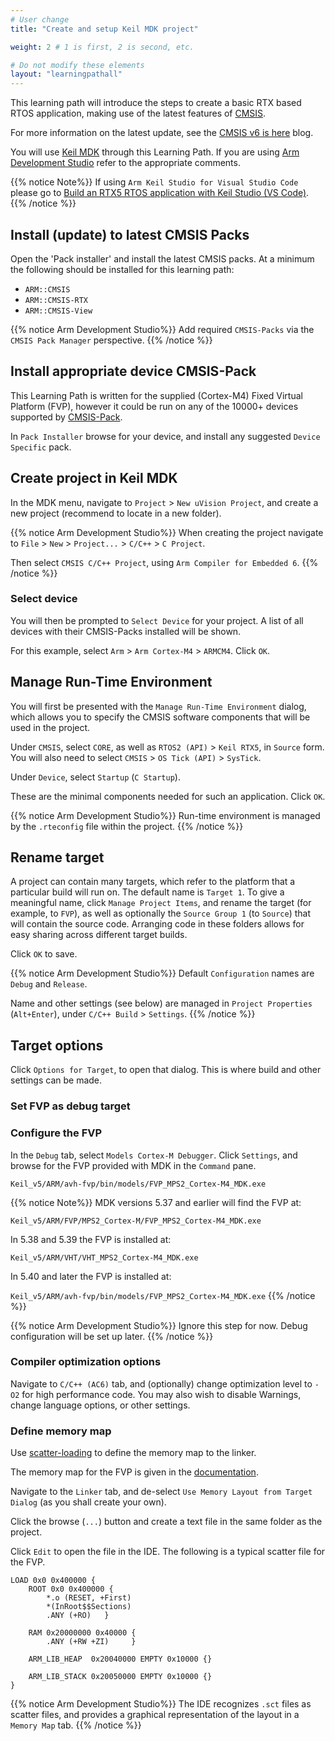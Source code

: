 ```yaml
---
# User change
title: "Create and setup Keil MDK project"

weight: 2 # 1 is first, 2 is second, etc.

# Do not modify these elements
layout: "learningpathall"
---
```

This learning path will introduce the steps to create a basic RTX based RTOS application, making use of the latest features of [CMSIS](https://www.keil.arm.com/cmsis).

For more information on the latest update, see the [CMSIS v6 is here](https://community.arm.com/arm-community-blogs/b/tools-software-ides-blog/posts/cmsis-v6-is-here) blog.

You will use [Keil MDK](/install-guides/mdk) through this Learning Path. If you are using [Arm Development Studio](/install-guides/armds) refer to the appropriate comments.

{{% notice  Note%}}
If using `Arm Keil Studio for Visual Studio Code` please go to [Build an RTX5 RTOS application with Keil Studio (VS Code)](/learning-paths/embedded-and-microcontrollers/cmsis_rtx_vs/).
{{% /notice %}}

## Install (update) to latest CMSIS Packs

Open the 'Pack installer' and install the latest CMSIS packs. At a minimum the following should be installed for this learning path:

* `ARM::CMSIS`
* `ARM::CMSIS-RTX`
* `ARM::CMSIS-View`

{{% notice  Arm Development Studio%}}
Add required `CMSIS-Packs` via the `CMSIS Pack Manager` perspective.
{{% /notice %}}

## Install appropriate device CMSIS-Pack

This Learning Path is written for the supplied (Cortex-M4) Fixed Virtual Platform (FVP), however it could be run on any of the 10000+ devices supported by [CMSIS-Pack](https://www.open-cmsis-pack.org/).

In `Pack Installer` browse for your device, and install any suggested `Device Specific` pack.

## Create project in Keil MDK

In the MDK menu, navigate to `Project` > `New uVision Project`, and create a new project (recommend to locate in a new folder).

{{% notice  Arm Development Studio%}}
When creating the project navigate to `File` > `New` > `Project...` > `C/C++` > `C Project`.

Then select `CMSIS C/C++ Project`, using `Arm Compiler for Embedded 6`.
{{% /notice %}}

### Select device

You will then be prompted to `Select Device` for your project. A list of all devices with their CMSIS-Packs installed will be shown.

For this example, select `Arm` > `Arm Cortex-M4` > `ARMCM4`. Click `OK`.

## Manage Run-Time Environment

You will first be presented with the `Manage Run-Time Environment` dialog, which allows you to specify the CMSIS software components that will be used in the project.

Under `CMSIS`, select `CORE`, as well as `RTOS2 (API)` > `Keil RTX5`, in `Source` form. You will also need to select `CMSIS` > `OS Tick (API)` > `SysTick`.

Under `Device`, select `Startup` (`C Startup`).

These are the minimal components needed for such an application. Click `OK`.

{{% notice  Arm Development Studio%}}
Run-time environment is managed by the `.rteconfig` file within the project.
{{% /notice %}}

## Rename target

A project can contain many targets, which refer to the platform that a particular build will run on. The default name is `Target 1`. To give a meaningful name, click `Manage Project Items`, and rename the target (for example, to `FVP`), as well as optionally the `Source Group 1` (to `Source`) that will contain the source code. Arranging code in these folders allows for easy sharing across different target builds.

Click `OK` to save.

{{% notice  Arm Development Studio%}}
Default `Configuration` names are `Debug` and `Release`.

Name and other settings (see below) are managed in `Project Properties` (`Alt+Enter`), under `C/C++ Build` > `Settings`.
{{% /notice %}}

## Target options

Click `Options for Target`, to open that dialog. This is where build and other settings can be made.

### Set FVP as debug target


### Configure the FVP

In the `Debug` tab, select `Models Cortex-M Debugger`. Click `Settings`, and browse for the FVP provided with MDK in the `Command` pane.
```
Keil_v5/ARM/avh-fvp/bin/models/FVP_MPS2_Cortex-M4_MDK.exe
```

{{% notice  Note%}}
MDK versions 5.37 and earlier will find the FVP at:

`Keil_v5/ARM/FVP/MPS2_Cortex-M/FVP_MPS2_Cortex-M4_MDK.exe`

In 5.38 and 5.39 the FVP is installed at:

`Keil_v5/ARM/VHT/VHT_MPS2_Cortex-M4_MDK.exe`

In 5.40 and later the FVP is installed at:

`Keil_v5/ARM/avh-fvp/bin/models/FVP_MPS2_Cortex-M4_MDK.exe`
{{% /notice %}}

{{% notice  Arm Development Studio%}}
Ignore this step for now. Debug configuration will be set up later.
{{% /notice %}}

### Compiler optimization options

Navigate to `C/C++ (AC6)` tab, and (optionally) change optimization level to `-O2` for high performance code.
You may also wish to disable Warnings, change language options, or other settings.

### Define memory map

Use [scatter-loading](https://developer.arm.com/documentation/101754/latest/armlink-Reference/Scatter-loading-Features/The-scatter-loading-mechanism/Overview-of-scatter-loading) to define the memory map to the linker.

The memory map for the FVP is given in the [documentation](https://developer.arm.com/documentation/100964/latest/Microcontroller-Prototyping-System-2/MPS2---memory-maps/MPS2---memory-map-for-models-without-the-Armv8-M-additions).

Navigate to the `Linker` tab, and de-select `Use Memory Layout from Target Dialog` (as you shall create your own).

Click the browse (`...`) button and create a text file in the same folder as the project.

Click `Edit` to open the file in the IDE. The following is a typical scatter file for the FVP.
```text
LOAD 0x0 0x400000 {
	ROOT 0x0 0x400000 {
		*.o (RESET, +First)
		*(InRoot$$Sections)
		.ANY (+RO)   }

	RAM 0x20000000 0x40000 {
		.ANY (+RW +ZI)     }

	ARM_LIB_HEAP  0x20040000 EMPTY 0x10000 {}

	ARM_LIB_STACK 0x20050000 EMPTY 0x10000 {}
}
```
{{% notice  Arm Development Studio%}}
The IDE recognizes `.sct` files as scatter files, and provides a graphical representation of the layout in a `Memory Map` tab.
{{% /notice %}}

